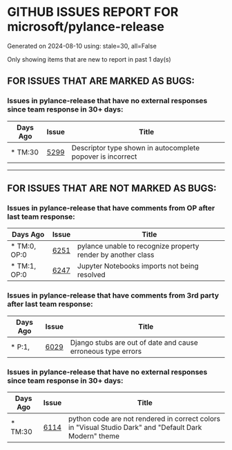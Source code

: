 
# GITHUB ISSUES REPORT FOR microsoft/pylance-release


Generated on 2024-08-10 using: stale=30, all=False


Only showing items that are new to report in past 1 day(s)


## FOR ISSUES THAT ARE MARKED AS BUGS:


### Issues in pylance-release that have no external responses since team response in 30+ days:

| Days Ago | Issue | Title |
| --- | --- | --- |
 | \* TM:30  |[5299](https://github.com/microsoft/pylance-release/issues/5299 "Descriptor type shown in autocomplete popover is incorrect")  |Descriptor type shown in autocomplete popover is incorrect |

---

## FOR ISSUES THAT ARE NOT MARKED AS BUGS:


### Issues in pylance-release that have comments from OP after last team response:

| Days Ago | Issue | Title |
| --- | --- | --- |
 | \* TM:0, OP:0  |[6251](https://github.com/microsoft/pylance-release/issues/6251 "pylance unable to recognize property render by another class")  |pylance unable to recognize property render by another class |
 | \* TM:1, OP:0  |[6247](https://github.com/microsoft/pylance-release/issues/6247 "Jupyter Notebooks imports not being resolved")  |Jupyter Notebooks imports not being resolved |

### Issues in pylance-release that have comments from 3rd party after last team response:

| Days Ago | Issue | Title |
| --- | --- | --- |
 | \* P:1,  |[6029](https://github.com/microsoft/pylance-release/issues/6029 "Django stubs are out of date and cause erroneous type errors")  |Django stubs are out of date and cause erroneous type errors |

### Issues in pylance-release that have no external responses since team response in 30+ days:

| Days Ago | Issue | Title |
| --- | --- | --- |
 | \* TM:30  |[6114](https://github.com/microsoft/pylance-release/issues/6114 "python code are not rendered in correct colors in &quot;Visual Studio Dark&quot; and &quot;Default Dark Modern&quot; theme")  |python code are not rendered in correct colors in "Visual Studio Dark" and "Default Dark Modern" theme |












